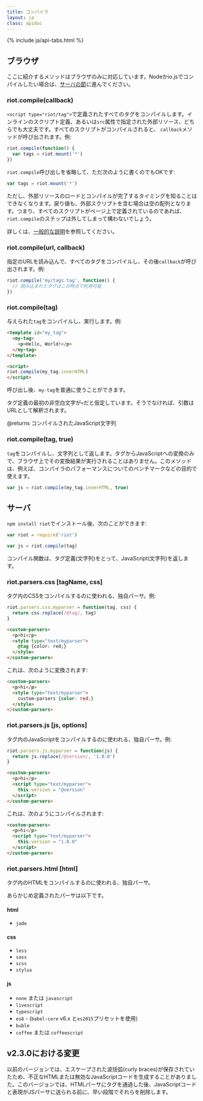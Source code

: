 ```yaml
---
title: コンパイラ
layout: ja
class: apidoc
---
```


{% include ja/api-tabs.html %}

## ブラウザ

ここに紹介するメソッドはブラウザのみに対応しています。Nodeかio.jsでコンパイルしたい場合は、[サーバの節](#サーバ)に進んでください。

### <a name="compile"></a> riot.compile(callback)

`<script type="riot/tag">`で定義されたすべてのタグをコンパイルします。インラインのスクリプト定義、あるいは`src`属性で指定された外部リソース、どちらでも大丈夫です。すべてのスクリプトがコンパイルされると、 `callback`メソッドが呼び出されます。例:

``` javascript
riot.compile(function() {
  var tags = riot.mount('*')
})
```

`riot.compile`呼び出しを省略して、ただ次のように書くのでもOKです:

``` javascript
var tags = riot.mount('*')
```

ただし、外部リソースのロードとコンパイルが完了するタイミングを知ることはできなくなります。戻り値も、外部スクリプトを含む場合は空の配列となります。つまり、すべてのスクリプトがページ上で定義されているのであれば、`riot.compile`のステップは外してしまって構わないでしょう。

詳しくは、[一般的な説明](/ja/guide/compiler/)を参照してください。

### <a name="compile-fn"></a> riot.compile(url, callback)

指定のURLを読み込んで、すべてのタグをコンパイルし、その後`callback`が呼び出されます。例:

``` javascript
riot.compile('my/tags.tag', function() {
  // 読み込まれたタグはこの時点で利用可能
})
```

### <a name="compile-tag"></a> riot.compile(tag)

与えられた`tag`をコンパイルし、実行します。例:

```html
<template id="my_tag">
  <my-tag>
    <p>Hello, World!</p>
  </my-tag>
</template>

<script>
riot.compile(my_tag.innerHTML)
</script>
```

呼び出し後、`my-tag`を普通に使うことができます。

タグ定義の最初の非空白文字が`<`だと仮定しています。そうでなければ、引数はURLとして解釈されます。

@returns コンパイルされたJavaScript文字列

### <a name="compile-to-str"></a> riot.compile(tag, true)

`tag`をコンパイルし、文字列として返します。タグからJavaScriptへの変換のみで、ブラウザ上でその変換結果が実行されることはありません。このメソッドは、例えば、コンパイラのパフォーマンスについてのベンチマークなどの目的で使えます。

``` js
var js = riot.compile(my_tag.innerHTML, true)
```

## サーバ

`npm install riot`でインストール後、次のことができます:

```js
var riot = require('riot')

var js = riot.compile(tag)
```

コンパイル関数は、タグ定義(文字列)をとって、JavaScript(文字列)を返します。

### <a name="css-parser"></a> riot.parsers.css [tagName, css]

タグ内のCSSをコンパイルするのに使われる、独自パーサ。例:

```js
riot.parsers.css.myparser = function(tag, css) {
  return css.replace(/@tag/, tag)
}
```

```html
<custom-parsers>
  <p>hi</p>
  <style type="text/myparser">
    @tag {color: red;}
  </style>
</custom-parsers>
```

これは、次のように変換されます:

```html
<custom-parsers>
  <p>hi</p>
  <style type="text/myparser">
    custom-parsers {color: red;}
  </style>
</custom-parsers>
```

### <a name="js-parser"></a> riot.parsers.js [js, options]

タグ内のJavaScriptをコンパイルするのに使われる、独自パーサ。例:

```js
riot.parsers.js.myparser = function(js) {
  return js.replace(/@version/, '1.0.0')
}
```

```html
<custom-parsers>
  <p>hi</p>
  <script type="text/myparser">
    this.version = "@version"
  </script>
</custom-parsers>
```

これは、次のようにコンパイルされます:

```html
<custom-parsers>
  <p>hi</p>
  <script type="text/myparser">
    this.version = "1.0.0"
  </script>
</custom-parsers>
```

### <a name="html-parser"></a> riot.parsers.html [html]

タグ内のHTMLをコンパイルするのに使われる、独自パーサ。

あらかじめ定義されたパーサは以下です。
#### html
- `jade`

#### css
- `less`
- `sass`
- `scss`
- `stylus`

#### js
- `none` または `javascript`
- `livescript`
- `typescript`
- `es6` - (`babel-core` v6.x と`es2015`プリセットを使用)
- `buble`
- `coffee` または `coffeescript`

## v2.3.0における変更

以前のバージョンでは、エスケープされた波括弧(curly braces)が保存されていたため、不正なHTMLまたは無効なJavaScriptコードを生成することがありました。このバージョンでは、HTMLパーサにタグを通過した後、JavaScriptコードと表現がJSパーサに送られる前に、早い段階でそれらを削除します。
